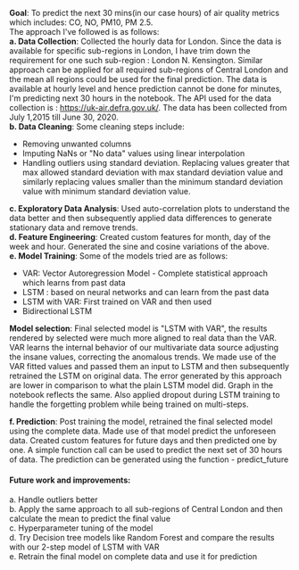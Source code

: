 <b>Goal</b>: To predict the next 30 mins(in our case hours) of air quality metrics which includes: CO, NO, PM10, PM 2.5. <br>
The approach I've followed is as follows:<br>
<b>a. Data Collection</b>: Collected the hourly data for London. Since the data is available for specific sub-regions in London, I have trim down the requirement for one such sub-region : London N. Kensington. Similar approach can be applied for all required sub-regions of Central London and the mean all regions could be used for the final prediction. The data is available at hourly level and hence prediction cannot be done for minutes, I'm predicting next 30 hours in the notebook. The API used for the data collection is : https://uk-air.defra.gov.uk/. The data has been collected from July 1,2015 till June 30, 2020.<br>
<b>b. Data Cleaning</b>:  Some cleaning steps include:<br>
<ul><li> Removing unwanted columns</li>
<li>Imputing NaNs or "No data" values using linear interpolation</li>
<li> Handling outliers using standard deviation. Replacing values greater that max allowed standard deviation with max standard deviation value and similarly replacing values smaller than the minimum standard deviation value with minimum standard deviation value.</li></ul>
<b>c. Exploratory Data Analysis</b>: Used auto-correlation plots to understand the data better and then subsequently applied data differences to generate stationary data and remove trends.<br>
<b>d. Feature Engineering</b>: Created custom features for month, day of the week and hour. Generated the sine and cosine variations of the above.<br>
<b>e. Model Training</b>: Some of the models tried are as follows:<br>
<ul><li> VAR: Vector Autoregression Model - Complete statistical approach which learns from past data</li>
<li> LSTM : based on neural networks and can learn from the past data</li>
<li> LSTM with VAR: First trained on VAR and then used</li>
<li> Bidirectional LSTM</li></ul>
		
**Model selection**: Final selected model is "LSTM with VAR", the results rendered by selected were much more aligned to real data than the VAR. VAR learns the internal behavior of our multivariate data source adjusting the insane values, correcting the anomalous trends. We made use of the VAR fitted values and passed them an input to LSTM and then subsequently retrained the LSTM on original data. The error generated by this approach are lower in comparison to what the plain LSTM model did. Graph in the notebook reflects the same. Also applied dropout during LSTM training to handle the forgetting problem while being trained on multi-steps.<br>
		
**f. Prediction**: Post training the model, retrained the final selected model using the complete data. Made use of that model predict the unforeseen data. Created custom features for future days and then predicted one by one. A simple function call can be used to predict the next set of 30 hours of data. The prediction can be generated using the function - predict_future<br>

#### Future work and improvements:
a. Handle outliers better<br>
b. Apply the same approach to all sub-regions of Central London and then calculate the mean to predict the final value<br>
c. Hyperparameter tuning of the model<br>
d. Try Decision tree models like Random Forest and compare the results with our 2-step model of LSTM with VAR<br>
e. Retrain the final model on complete data and use it for prediction<br>
